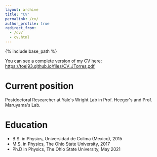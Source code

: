```yaml
---
layout: archive
title: "CV"
permalink: /cv/
author_profile: true
redirect_from:
  - /cv/
  - cv.html
---
```


{% include base_path %}

You can see a complete version of my CV [here](https://toej93.github.io/files/CV_JTorres.pdf): https://toej93.github.io/files/CV_JTorres.pdf

Current position
======
Postdoctoral Researcher at Yale's Wright Lab in Prof. Heeger's and Prof. Maruyama's Lab.

Education
======
* B.S. in Physics, Universidad de Colima (Mexico), 2015
* M.S. in Physics, The Ohio State University, 2017
* Ph.D in Physics, The Ohio State University, May 2021

